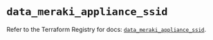 # `data_meraki_appliance_ssid`

Refer to the Terraform Registry for docs: [`data_meraki_appliance_ssid`](https://registry.terraform.io/providers/ciscodevnet/meraki/1.7.1/docs/data-sources/appliance_ssid).
